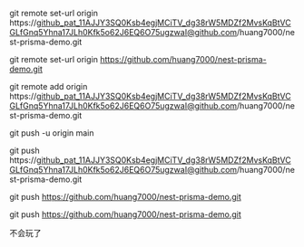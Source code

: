 git remote set-url origin https://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@github.com/huang7000/nest-prisma-demo.git


git remote set-url origin https://github.com/huang7000/nest-prisma-demo.git



git remote add origin https://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@github.com/huang7000/nest-prisma-demo.git

git push -u origin main



git push https://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@github.com/huang7000/nest-prisma-demo.git

git push https://github.com/huang7000/nest-prisma-demo.git


git push https://github.com/huang7000/nest-prisma-demo.git

不会玩了